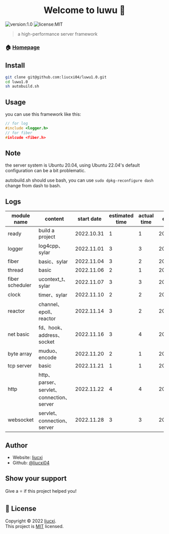 <h1 align="center">Welcome to luwu 👋</h1>
<p>
  <img alt="version:1.0" src="https://img.shields.io/badge/version-1.0-blue" />
  <img alt="license:MIT" src="https://img.shields.io/badge/license-MIT-brightgreen" />
</p>

> a high-performance server framework

### 🏠 [Homepage](https://github.com/liucxi04/luwu1.0)

## Install

```sh
git clone git@github.com:liucxi04/luwu1.0.git
cd luwu1.0
sh autobuild.sh
```

## Usage
you can use this framework like this:
```cpp
// for log
#include <logger.h>
// for fiber
#inlcude <fiber.h>
```

## Note
the server system is Ubuntu 20.04, using Ubuntu 22.04's default configuration can be a bit problematic.

autobuild.sh should use bash, you can use `sudo dpkg-reconfigure dash` change from dash to bash.

## Logs
| module name     | content                                   | start date | estimated time | actual time | end date   |
| --------------- | ----------------------------------------- | ---------- | -------------- | ----------- | ---------- |
| ready           | build a project                           | 2022.10.31 | 1              | 1           | 2022.10.31 |
| logger          | log4cpp、sylar                            | 2022.11.01 | 3              | 3           | 2022.11.03 |
| fiber           | basic、sylar                              | 2022.11.04 | 3              | 2           | 2022.11.05 |
| thread          | basic                                     | 2022.11.06 | 2              | 1           | 2022.11.06 |
| fiber scheduler | ucontext_t、sylar                         | 2022.11.07 | 3              | 3           | 2022.11.09 |
| clock           | timer、sylar                              | 2022.11.10 | 2              | 2           | 2022.11.11 |
| reactor         | channel、epoll、reactor                   | 2022.11.14 | 3              | 2           | 2022.11.15 |
| net basic       | fd、hook、address、socket                 | 2022.11.16 | 3              | 4           | 2022.11.19 |
| byte array      | muduo、encode                             | 2022.11.20 | 2              | 1           | 2022.11.20 |
| tcp server      | basic                                     | 2022.11.21 | 1              | 1           | 2022.11.21 |
| http            | http、parser、servlet、connection、server | 2022.11.22 | 4              | 4           | 2022.11.25 |
| websocket       | servlet、connection、server               | 2022.11.28 | 3              | 3           | 2022.11.30 |

## Author
* Website: [liucxi](http://blog.liucxi.xyz)
* Github: [@liucxi04](https://github.com/liucxi04)

## Show your support

Give a ⭐️ if this project helped you!

## 📝 License

Copyright © 2022 [liucxi](https://github.com/liucxi04).<br />
This project is [MIT](https://github.com/liucxi04/luwu1.0/blob/main/LICENSE) licensed.
